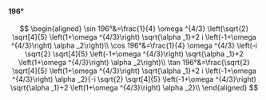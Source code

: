 #### 196°

$$
\begin{aligned}
\sin 196°&=\frac{1}{4} \omega ^{4/3} \left(\sqrt{2} \sqrt[4]{5} \left(1+\omega ^{4/3}\right) \sqrt{\alpha _1}+2 i \left(-1+\omega ^{4/3}\right) \alpha _2\right)\\
\cos 196°&=\frac{1}{4} \omega ^{4/3} \left(-i \sqrt{2} \sqrt[4]{5} \left(-1+\omega ^{4/3}\right) \sqrt{\alpha _1}+2 \left(1+\omega ^{4/3}\right) \alpha _2\right)\\
\tan 196°&=\frac{\sqrt{2} \sqrt[4]{5} \left(1+\omega ^{4/3}\right) \sqrt{\alpha _1}+2 i \left(-1+\omega ^{4/3}\right) \alpha _2}{-i \sqrt{2} \sqrt[4]{5} \left(-1+\omega
^{4/3}\right) \sqrt{\alpha _1}+2 \left(1+\omega ^{4/3}\right) \alpha _2}\\
\end{aligned}
$$

